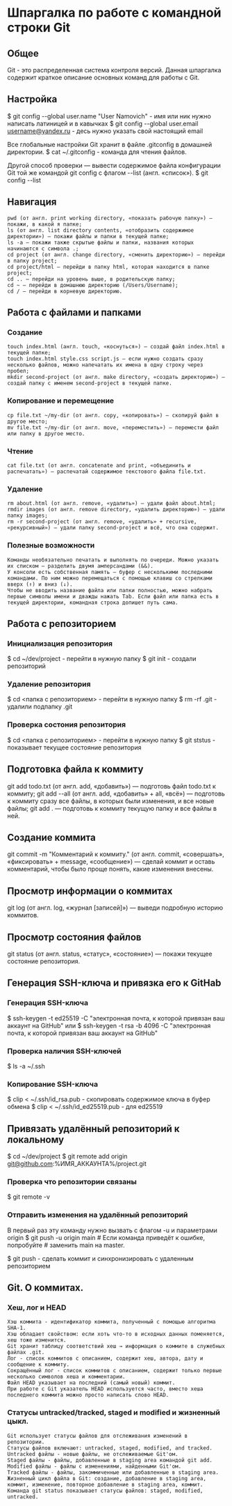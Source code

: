 # Шпаргалка по работе с командной строки Git


## Общее


Git - это распределенная система контроля версий.
Данная шпаргалка содержит краткое описание основных команд для работы с Git.


## Настройка


$ git config --global user.name "User Namovich" - имя или ник нужно написать латиницей и в кавычках
$ git config --global user.email username@yandex.ru - десь нужно указать свой настоящий email 

Все глобальные настройки Git хранит в файле .gitconfig в домашней директории.
$ cat ~/.gitconfig  - команда для чтения файлов.

Другой способ проверки — вывести содержимое файла конфигурации Git той же командой git config с флагом --list (англ. «список»).
$ git config --list 


## Навигация


    pwd (от англ. print working directory, «показать рабочую папку») — покажи, в какой я папке;
    ls (от англ. list directory contents, «отобразить содержимое директории») — покажи файлы и папки в текущей папке;
    ls -a — покажи также скрытые файлы и папки, названия которых начинаются с символа .;
    cd project (от англ. change directory, «сменить директорию») — перейди в папку project;
    cd project/html — перейди в папку html, которая находится в папке project;
    cd .. — перейди на уровень выше, в родительскую папку;
    cd ~ — перейди в домашнюю директорию (/Users/Username);
    cd / — перейди в корневую директорию.



## Работа с файлами и папками


### Создание


    touch index.html (англ. touch, «коснуться») — создай файл index.html в текущей папке;
    touch index.html style.css script.js — если нужно создать сразу несколько файлов, можно напечатать их имена в одну строку через пробел;
    mkdir second-project (от англ. make directory, «создать директорию») — создай папку с именем second-project в текущей папке.


### Копирование и перемещение


    cp file.txt ~/my-dir (от англ. copy, «копировать») — скопируй файл в другое место;
    mv file.txt ~/my-dir (от англ. move, «переместить») — перемести файл или папку в другое место.


### Чтение


    cat file.txt (от англ. concatenate and print, «объединить и распечатать») — распечатай содержимое текстового файла file.txt.


### Удаление


    rm about.html (от англ. remove, «удалить») — удали файл about.html;
    rmdir images (от англ. remove directory, «удалить директорию») — удали папку images;
    rm -r second-project (от англ. remove, «удалить» + recursive, «рекурсивный») — удали папку second-project и всё, что она содержит.


### Полезные возможности


    Команды необязательно печатать и выполнять по очереди. Можно указать их списком — разделить двумя амперсандами (&&).
    У консоли есть собственная память — буфер с несколькими последними командами. По ним можно перемещаться с помощью клавиш со стрелками вверх (↑) и вниз (↓).
    Чтобы не вводить название файла или папки полностью, можно набрать первые символы имени и дважды нажать Tab. Если файл или папка есть в текущей директории, командная строка допишет путь сама.


## Работа с репозиторием


### Инициализация репозитория


$ cd ~/dev/project - перейти в нужную папку
$ git init - создали репозиторий 


### Удаление репозитория


$ cd <папка с репозиторием> - перейти в нужную папку
$ rm -rf .git  - удалили подпапку .git 


### Проверка состония репозитория


$ cd <папка с репозиторием> - перейти в нужную папку
$ git ststus  - показывает текущее состояние репозитория


## Подготовка файла к коммиту

git add todo.txt (от англ. add, «добавить») — подготовь файл todo.txt к коммиту;
git add --all (от англ. add, «добавить» + all, «всё») — подготовь к коммиту сразу все файлы, в которых были изменения, и все новые файлы;
git add . — подготовь к коммиту текущую папку и все файлы в ней.


## Создание коммита


git commit -m "Комментарий к коммиту." (от англ. commit, «совершать», «фиксировать» + message, «сообщение») — сделай коммит и оставь комментарий, чтобы было проще понять, какие изменения внесены. 


## Просмотр информации о коммитах


git log (от англ. log, «журнал [записей]») — выведи подробную историю коммитов.


## Просмотр состояния файлов


git status (от англ. status, «статус», «состояние») — покажи текущее состояние репозитория.


## Генерация SSH-ключа и привязка его к GitHab


### Генерация SSH-ключа


$ ssh-keygen -t ed25519 -C "электронная почта, к которой привязан ваш аккаунт на GitHub"
или
$ ssh-keygen -t rsa -b 4096 -C "электронная почта, к которой привязан ваш аккаунт на GitHub"


### Проверка наличия SSH-ключей


$ ls -a ~/.ssh


### Копирование SSH-ключа


$ clip < ~/.ssh/id_rsa.pub - скопировать содержимое ключа в буфер обмена
$ clip < ~/.ssh/id_ed25519.pub - для ed25519


## Привязать удалённый репозиторий к локальному 


$ cd ~/dev/project
$ git remote add origin git@github.com:%ИМЯ_АККАУНТА%/project.git 


### Проверка что репозитории связаны


$ git remote -v


### Отправить изменения на удалённый репозиторий


В первый раз эту команду нужно вызвать с флагом -u и параметрами origin 
$ git push -u origin main # Если команда приведёт к ошибке, попробуйте 
                          # заменить main на master. 


 $ git push - сделать коммит и синхронизировать с удаленным репозиторием


## Git. О коммитах.


### Хеш, лог и HEAD


    Хэш коммита - идентификатор коммита, полученный с помощью алгоритма SHA-1.
    Хэш обладает свойством: если хоть что-то в исходных данных поменяется, хеш тоже изменится.
    Git хранит таблицу соответствий хеш → информация о коммите в служебных файлах .git.
    Лог - список коммитов с описанием, содержит хеш, автора, дату и сообщение к коммиту.
    Сокращённый лог - список коммитов с описанием, содержит только первые несколько символов хеша и комментарии.
    Файл HEAD указывает на последний (самый новый) коммит.
    При работе с Git указатель HEAD используется часто, вместо хеша последнего коммита можно просто написать слово HEAD.


### Статусы untracked/tracked, staged и modified и жизненный цыкл.


    Git использует статусы файлов для отслеживания изменений в репозитории.
    Статусы файлов включают: untracked, staged, modified, and tracked.
    Untracked файлы - новые файлы, не отслеживаемые Git'ом.
    Staged файлы - файлы, добавленные в staging area командой git add.
    Modified файлы - файлы с изменениями, найденными Git'ом.
    Tracked файлы - файлы, закоммиченные или добавленные в staging area.
    Жизненный цикл файла в Git: создание, добавление в staging area, коммит, изменение, повторное добавление в staging area, коммит.
    Команда git status показывает статусы файлов: staged, modified, untracked.


